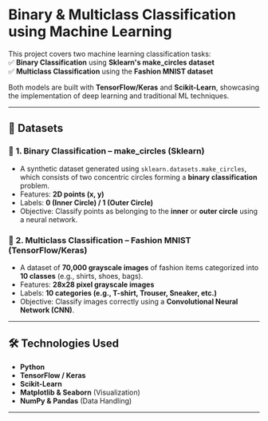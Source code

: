 # Binary & Multiclass Classification using Machine Learning  

This project covers two machine learning classification tasks:  
✅ **Binary Classification** using **Sklearn's make_circles dataset**  
✅ **Multiclass Classification** using the **Fashion MNIST dataset**  

Both models are built with **TensorFlow/Keras** and **Scikit-Learn**, showcasing the implementation of deep learning and traditional ML techniques.  

---

## 📌 Datasets  

### 🔹 **1. Binary Classification – make_circles (Sklearn)**
- A synthetic dataset generated using `sklearn.datasets.make_circles`, which consists of two concentric circles forming a **binary classification** problem.  
- Features: **2D points (x, y)**
- Labels: **0 (Inner Circle) / 1 (Outer Circle)**
- Objective: Classify points as belonging to the **inner** or **outer circle** using a neural network.  

### 🔹 **2. Multiclass Classification – Fashion MNIST (TensorFlow/Keras)**
- A dataset of **70,000 grayscale images** of fashion items categorized into **10 classes** (e.g., shirts, shoes, bags).  
- Features: **28x28 pixel grayscale images**
- Labels: **10 categories (e.g., T-shirt, Trouser, Sneaker, etc.)**
- Objective: Classify images correctly using a **Convolutional Neural Network (CNN)**.  

---

## 🛠 Technologies Used  
- **Python**  
- **TensorFlow / Keras**  
- **Scikit-Learn**  
- **Matplotlib & Seaborn** (Visualization)  
- **NumPy & Pandas** (Data Handling)  

---
